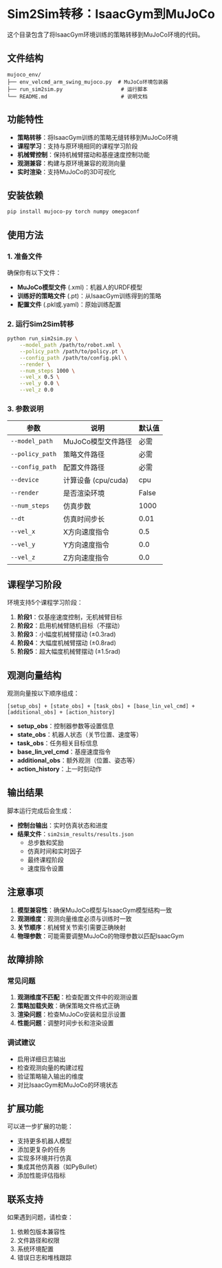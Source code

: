 # Sim2Sim转移：IsaacGym到MuJoCo

这个目录包含了将IsaacGym环境训练的策略转移到MuJoCo环境的代码。

## 文件结构

```
mujoco_env/
├── env_velcmd_arm_swing_mujoco.py  # MuJoCo环境包装器
├── run_sim2sim.py                   # 运行脚本
└── README.md                        # 说明文档
```

## 功能特性

- **策略转移**：将IsaacGym训练的策略无缝转移到MuJoCo环境
- **课程学习**：支持与原环境相同的课程学习阶段
- **机械臂控制**：保持机械臂摆动和基座速度控制功能
- **观测兼容**：构建与原环境兼容的观测向量
- **实时渲染**：支持MuJoCo的3D可视化

## 安装依赖

```bash
pip install mujoco-py torch numpy omegaconf
```

## 使用方法

### 1. 准备文件

确保你有以下文件：
- **MuJoCo模型文件** (.xml)：机器人的URDF模型
- **训练好的策略文件** (.pt)：从IsaacGym训练得到的策略
- **配置文件** (.pkl或.yaml)：原始训练配置

### 2. 运行Sim2Sim转移

```bash
python run_sim2sim.py \
    --model_path /path/to/robot.xml \
    --policy_path /path/to/policy.pt \
    --config_path /path/to/config.pkl \
    --render \
    --num_steps 1000 \
    --vel_x 0.5 \
    --vel_y 0.0 \
    --vel_z 0.0
```

### 3. 参数说明

| 参数 | 说明 | 默认值 |
|------|------|--------|
| `--model_path` | MuJoCo模型文件路径 | 必需 |
| `--policy_path` | 策略文件路径 | 必需 |
| `--config_path` | 配置文件路径 | 必需 |
| `--device` | 计算设备 (cpu/cuda) | cpu |
| `--render` | 是否渲染环境 | False |
| `--num_steps` | 仿真步数 | 1000 |
| `--dt` | 仿真时间步长 | 0.01 |
| `--vel_x` | X方向速度指令 | 0.5 |
| `--vel_y` | Y方向速度指令 | 0.0 |
| `--vel_z` | Z方向速度指令 | 0.0 |

## 课程学习阶段

环境支持5个课程学习阶段：

1. **阶段1**：仅基座速度控制，无机械臂目标
2. **阶段2**：启用机械臂随机目标（不摆动）
3. **阶段3**：小幅度机械臂摆动 (±0.3rad)
4. **阶段4**：大幅度机械臂摆动 (±0.8rad)
5. **阶段5**：超大幅度机械臂摆动 (±1.5rad)

## 观测向量结构

观测向量按以下顺序组成：

```
[setup_obs] + [state_obs] + [task_obs] + [base_lin_vel_cmd] + [additional_obs] + [action_history]
```

- **setup_obs**：控制器参数等设置信息
- **state_obs**：机器人状态（关节位置、速度等）
- **task_obs**：任务相关目标信息
- **base_lin_vel_cmd**：基座速度指令
- **additional_obs**：额外观测（位置、姿态等）
- **action_history**：上一时刻动作

## 输出结果

脚本运行完成后会生成：
- **控制台输出**：实时仿真状态和进度
- **结果文件**：`sim2sim_results/results.json`
  - 总步数和奖励
  - 仿真时间和实时因子
  - 最终课程阶段
  - 速度指令设置

## 注意事项

1. **模型兼容性**：确保MuJoCo模型与IsaacGym模型结构一致
2. **观测维度**：观测向量维度必须与训练时一致
3. **关节顺序**：机械臂关节索引需要正确映射
4. **物理参数**：可能需要调整MuJoCo的物理参数以匹配IsaacGym

## 故障排除

### 常见问题

1. **观测维度不匹配**：检查配置文件中的观测设置
2. **策略加载失败**：确保策略文件格式正确
3. **渲染问题**：检查MuJoCo安装和显示设置
4. **性能问题**：调整时间步长和渲染设置

### 调试建议

- 启用详细日志输出
- 检查观测向量的构建过程
- 验证策略输入输出的维度
- 对比IsaacGym和MuJoCo的环境状态

## 扩展功能

可以进一步扩展的功能：
- 支持更多机器人模型
- 添加更复杂的任务
- 实现多环境并行仿真
- 集成其他仿真器（如PyBullet）
- 添加性能评估指标

## 联系支持

如果遇到问题，请检查：
1. 依赖包版本兼容性
2. 文件路径和权限
3. 系统环境配置
4. 错误日志和堆栈跟踪 